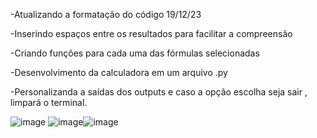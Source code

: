 -Atualizando a formatação do código 19/12/23

-Inserindo espaços entre os resultados para facilitar a compreensão

-Criando funções para cada uma das fórmulas selecionadas

-Desenvolvimento da calculadora em um arquivo .py

-Personalizanda a saídas dos outputs e caso a opção escolha seja sair , limpará o terminal.

![image](https://github.com/nicolaskra/juros_simples/assets/144272226/b4167c08-bc54-4083-8f27-6875684080bb) ![image](https://github.com/nicolaskra/juros_simples/assets/144272226/2c906268-2ddb-46ea-94f5-52c50a3eddb4)![image](https://github.com/nicolaskra/juros_simples/assets/144272226/f8c67ab4-542f-4b9b-8622-9777bbeb4276)




